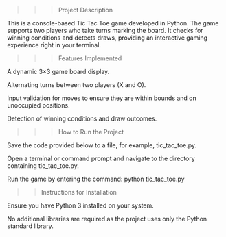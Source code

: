 >>>Project Description

This is a console-based Tic Tac Toe game developed in Python. The game supports two players who take turns marking the board. It checks for winning conditions and detects draws, providing an interactive gaming experience right in your terminal.

>>>Features Implemented


A dynamic 3×3 game board display.

Alternating turns between two players (X and O).

Input validation for moves to ensure they are within bounds and on unoccupied positions.

Detection of winning conditions and draw outcomes.

>>>How to Run the Project

Save the code provided below to a file, for example, tic_tac_toe.py.

Open a terminal or command prompt and navigate to the directory containing tic_tac_toe.py.

Run the game by entering the command:
python tic_tac_toe.py

>>Instructions for Installation

Ensure you have Python 3 installed on your system.

No additional libraries are required as the project uses only the Python standard library.

